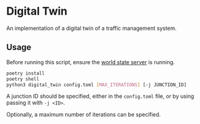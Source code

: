 # Digital Twin

An implementation of a digital twin of a traffic management system.

## Usage

Before running this script, ensure the [world state server](https://github.com/j-leeming-uni/scc.300-world_state) is running.

```sh
poetry install
poetry shell
python3 digital_twin config.toml [MAX_ITERATIONS] [-j JUNCTION_ID]
```

A junction ID should be specified, either in the `config.toml` file, or by using passing it with `-j <ID>`.

Optionally, a maximum number of iterations can be specified.

